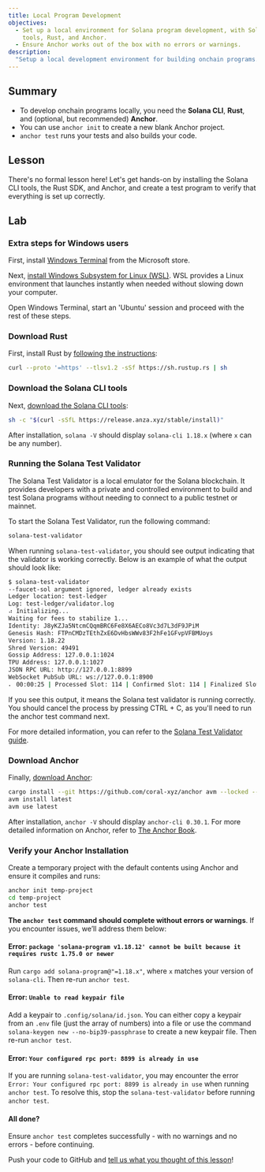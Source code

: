 ```yaml
---
title: Local Program Development
objectives:
  - Set up a local environment for Solana program development, with Solana CLI
    tools, Rust, and Anchor.
  - Ensure Anchor works out of the box with no errors or warnings.
description:
  "Setup a local development environment for building onchain programs."
---
```


## Summary

- To develop onchain programs locally, you need the **Solana CLI**, **Rust**,
  and (optional, but recommended) **Anchor**.
- You can use `anchor init` to create a new blank Anchor project.
- `anchor test` runs your tests and also builds your code.

## Lesson

There's no formal lesson here! Let's get hands-on by installing the Solana CLI
tools, the Rust SDK, and Anchor, and create a test program to verify that
everything is set up correctly.

## Lab

### Extra steps for Windows users

First, install
[Windows Terminal](https://apps.microsoft.com/detail/9N0DX20HK701) from the
Microsoft store.

Next,
[install Windows Subsystem for Linux (WSL)](https://learn.microsoft.com/en-us/windows/wsl/install).
WSL provides a Linux environment that launches instantly when needed without
slowing down your computer.

Open Windows Terminal, start an 'Ubuntu' session and proceed with the rest of
these steps.

### Download Rust

First, install Rust by
[following the instructions](https://www.rust-lang.org/tools/install):

```bash
curl --proto '=https' --tlsv1.2 -sSf https://sh.rustup.rs | sh
```

### Download the Solana CLI tools

Next,
[download the Solana CLI tools](https://docs.solana.com/cli/install-solana-cli-tools):

```bash
sh -c "$(curl -sSfL https://release.anza.xyz/stable/install)"
```

After installation, `solana -V` should display `solana-cli 1.18.x` (where `x`
can be any number).

### Running the Solana Test Validator

The Solana Test Validator is a local emulator for the Solana blockchain. It
provides developers with a private and controlled environment to build and test
Solana programs without needing to connect to a public testnet or mainnet.

To start the Solana Test Validator, run the following command:

```bash
solana-test-validator
```

When running `solana-test-validator`, you should see output indicating that the
validator is working correctly. Below is an example of what the output should
look like:

```bash
$ solana-test-validator
--faucet-sol argument ignored, ledger already exists
Ledger location: test-ledger
Log: test-ledger/validator.log
⠴ Initializing...
Waiting for fees to stabilize 1...
Identity: J8yKZJa5NtcmCQqmBRC6Fe8X6AECo8Vc3d7L3dF9JPiM
Genesis Hash: FTPnCMDzTEthZxE6DvHbsWWv83F2hFe1GFvpVFBMUoys
Version: 1.18.22
Shred Version: 49491
Gossip Address: 127.0.0.1:1024
TPU Address: 127.0.0.1:1027
JSON RPC URL: http://127.0.0.1:8899
WebSocket PubSub URL: ws://127.0.0.1:8900
⠄ 00:00:25 | Processed Slot: 114 | Confirmed Slot: 114 | Finalized Slot: 82 | Full Snapshot Slot: - | Incremental Snapshot Slot: - | Transactions: 111 | ◎499.999445000
```

If you see this output, it means the Solana test validator is running correctly.
You should cancel the process by pressing CTRL + C, as you'll need to run the
anchor test command next.

For more detailed information, you can refer to the
[Solana Test Validator guide](https://solana.com/developers/guides/getstarted/solana-test-validator).

### Download Anchor

Finally, [download Anchor](https://www.anchor-lang.com/docs/installation):

```bash
cargo install --git https://github.com/coral-xyz/anchor avm --locked --force
avm install latest
avm use latest
```

After installation, `anchor -V` should display `anchor-cli 0.30.1`. For more
detailed information on Anchor, refer to
[The Anchor Book](https://book.anchor-lang.com).

### Verify your Anchor Installation

Create a temporary project with the default contents using Anchor and ensure it
compiles and runs:

```bash
anchor init temp-project
cd temp-project
anchor test
```

**The `anchor test` command should complete without errors or warnings**. If you
encounter issues, we’ll address them below:

#### Error: `package 'solana-program v1.18.12' cannot be built because it requires rustc 1.75.0 or newer`

Run `cargo add solana-program@"=1.18.x"`, where `x` matches your version of
`solana-cli`. Then re-run `anchor test`.

#### Error: `Unable to read keypair file`

Add a keypair to `.config/solana/id.json`. You can either copy a keypair from an
`.env` file (just the array of numbers) into a file or use the command
`solana-keygen new --no-bip39-passphrase` to create a new keypair file. Then
re-run `anchor test`.

#### Error: `Your configured rpc port: 8899 is already in use`

If you are running `solana-test-validator`, you may encounter the error
`Error: Your configured rpc port: 8899 is already in use` when running
`anchor test`. To resolve this, stop the `solana-test-validator` before running
`anchor test`.

#### All done?

Ensure `anchor test` completes successfully - with no warnings and no errors -
before continuing.

<Callout type="success" title="Completed the lab?">

Push your code to GitHub and
[tell us what you thought of this lesson](https://form.typeform.com/to/IPH0UGz7#answers-lesson=aa0b56d6-02a9-4b36-95c0-a817e2c5b19d)!
</Callout>
